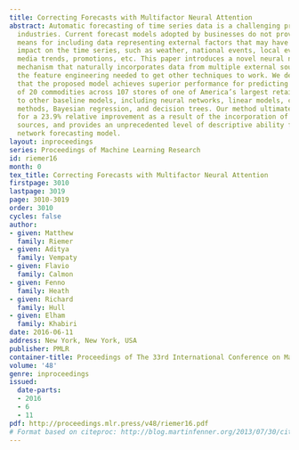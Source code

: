 ```yaml
---
title: Correcting Forecasts with Multifactor Neural Attention
abstract: Automatic forecasting of time series data is a challenging problem in many
  industries. Current forecast models adopted by businesses do not provide adequate
  means for including data representing external factors that may have a significant
  impact on the time series, such as weather, national events, local events, social
  media trends, promotions, etc. This paper introduces a novel neural network attention
  mechanism that naturally incorporates data from multiple external sources without
  the feature engineering needed to get other techniques to work. We demonstrate empirically
  that the proposed model achieves superior performance for predicting the demand
  of 20 commodities across 107 stores of one of America’s largest retailers when compared
  to other baseline models, including neural networks, linear models, certain kernel
  methods, Bayesian regression, and decision trees. Our method ultimately accounts
  for a 23.9% relative improvement as a result of the incorporation of external data
  sources, and provides an unprecedented level of descriptive ability for a neural
  network forecasting model.
layout: inproceedings
series: Proceedings of Machine Learning Research
id: riemer16
month: 0
tex_title: Correcting Forecasts with Multifactor Neural Attention
firstpage: 3010
lastpage: 3019
page: 3010-3019
order: 3010
cycles: false
author:
- given: Matthew
  family: Riemer
- given: Aditya
  family: Vempaty
- given: Flavio
  family: Calmon
- given: Fenno
  family: Heath
- given: Richard
  family: Hull
- given: Elham
  family: Khabiri
date: 2016-06-11
address: New York, New York, USA
publisher: PMLR
container-title: Proceedings of The 33rd International Conference on Machine Learning
volume: '48'
genre: inproceedings
issued:
  date-parts:
  - 2016
  - 6
  - 11
pdf: http://proceedings.mlr.press/v48/riemer16.pdf
# Format based on citeproc: http://blog.martinfenner.org/2013/07/30/citeproc-yaml-for-bibliographies/
---
```

